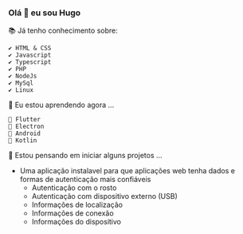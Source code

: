 ### Olá 👋 eu sou Hugo

📚 Já tenho conhecimento sobre:

    ✔️ HTML & CSS
    ✔️ Javascript
    ✔️ Typescript
    ✔️ PHP
    ✔️ NodeJs
    ✔️ MySql
    ✔️ Linux

🌱 Eu estou aprendendo agora ...

    📑 Flutter
    📑 Electron
    📑 Android
    📑 Kotlin

🔭 Estou pensando em iniciar alguns projetos ...

 - Uma aplicação instalavel para que aplicações web tenha dados e formas de autenticação mais confiáveis
   + Autenticação com o rosto
   + Autenticação com dispositivo externo (USB)
   + Informações de localização
   + Informações de conexão
   + Informações do dispositivo

<!--
**hugoFelippe/hugoFelippe** is a ✨ _special_ ✨ repository because its `README.md` (this file) appears on your GitHub profile.

Here are some ideas to get you started:

- 🔭 I’m currently working on ...
- 🌱 I’m currently learning ...
- 👯 I’m looking to collaborate on ...
- 🤔 I’m looking for help with ...
- 💬 Ask me about ...
- 📫 How to reach me: ...
- 😄 Pronouns: ...
- ⚡ Fun fact: ...
-->
